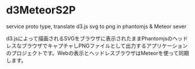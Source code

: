 # d3MeteorS2P
service proto type, translate d3.js svg to png in phantomjs &amp; Meteor sever


d3.jsによって描画されるSVGをブラウザに表示されたままPhantomjsのヘッドレスなブラウザでキャプチャしPNGファイルとして出力するアプリケーションのプロジェクトです。Webの表示とヘッドレスブラウザはMeteorを使って同期します。

